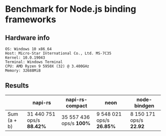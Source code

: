 # Benchmark for Node.js binding frameworks

## Hardware info

```
OS: Windows 10 x86_64
Host: Micro-Star International Co., Ltd. MS-7C35
Kernel: 10.0.19043
Terminal: Windows Terminal
CPU: AMD Ryzen 9 5950X (32) @ 3.400GHz
Memory: 32688MiB
```

## Results

|             | napi-rs                      | napi-rs-compact             | neon                        | node-bindgen               |
| ----------- | ---------------------------- | --------------------------- | --------------------------- | -------------------------- |
| Sum (a + b) | 31 440 751 ops/s  **88.42%** | 35 557 436 ops/s   **100%** | 9 548 021 ops/s  **26.85%** | 8 150 171 ops/s  **22.92** |
